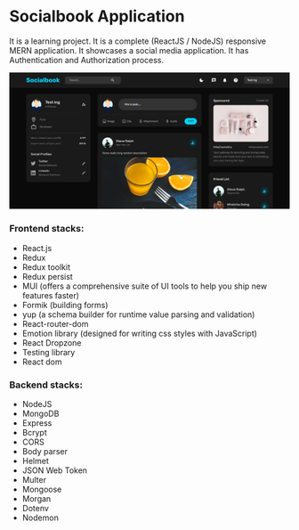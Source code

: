 # Socialbook Application

It is a learning project. It is a complete (ReactJS / NodeJS) responsive MERN application. It showcases a social media application. It has Authentication and Authorization process.

![Application demo](Screenshot%202023-03-24%20145545.png)

### Frontend stacks:
- React.js
- Redux
- Redux toolkit
- Redux persist
- MUI (offers a comprehensive suite of UI tools to help you ship new features faster)
- Formik (building forms)
- yup (a schema builder for runtime value parsing and validation)
- React-router-dom
- Emotion library (designed for writing css styles with JavaScript)
- React Dropzone
- Testing library
- React dom

### Backend stacks:
- NodeJS
- MongoDB
- Express
- Bcrypt
- CORS
- Body parser
- Helmet
- JSON Web Token
- Multer
- Mongoose
- Morgan
- Dotenv
- Nodemon
